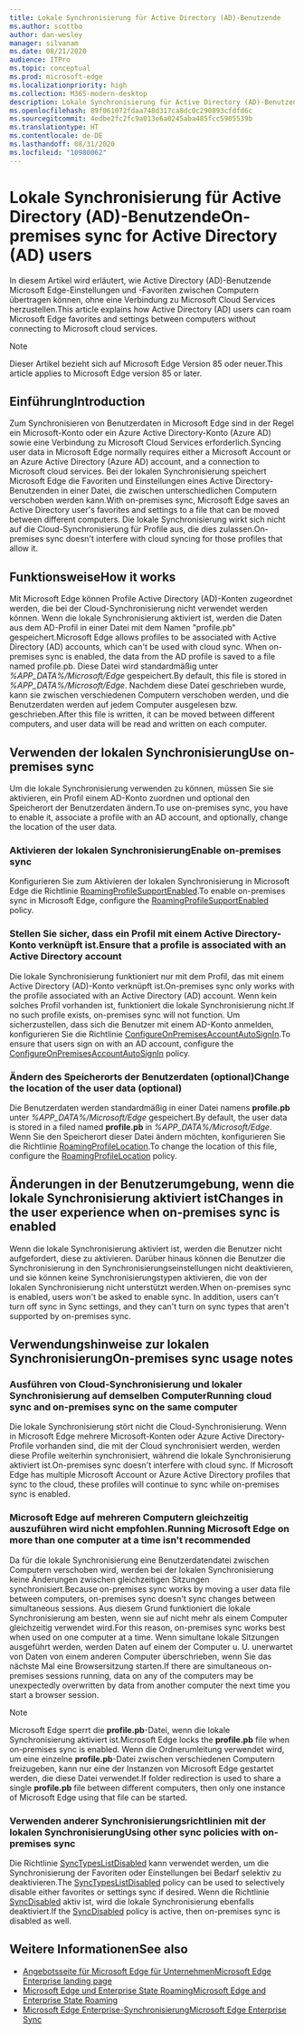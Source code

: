 ```yaml
---
title: Lokale Synchronisierung für Active Directory (AD)-Benutzende
ms.author: scottbo
author: dan-wesley
manager: silvanam
ms.date: 08/21/2020
audience: ITPro
ms.topic: conceptual
ms.prod: microsoft-edge
ms.localizationpriority: high
ms.collection: M365-modern-desktop
description: Lokale Synchronisierung für Active Directory (AD)-Benutzende
ms.openlocfilehash: 89f061072fdaa748d317ca8dc0c290893cfdfd6c
ms.sourcegitcommit: 4edbe2fc2fc9a013e6a0245aba485fcc5905539b
ms.translationtype: HT
ms.contentlocale: de-DE
ms.lasthandoff: 08/31/2020
ms.locfileid: "10980062"
---
```

# <span data-ttu-id="1e5b2-103">Lokale Synchronisierung für Active Directory (AD)-Benutzende</span><span class="sxs-lookup"><span data-stu-id="1e5b2-103">On-premises sync for Active Directory (AD) users</span></span>

<span data-ttu-id="1e5b2-104">In diesem Artikel wird erläutert, wie Active Directory (AD)-Benutzende Microsoft Edge-Einstellungen und -Favoriten zwischen Computern übertragen können, ohne eine Verbindung zu Microsoft Cloud Services herzustellen.</span><span class="sxs-lookup"><span data-stu-id="1e5b2-104">This article explains how Active Directory (AD) users can roam Microsoft Edge favorites and settings between computers without connecting to Microsoft cloud services.</span></span>

> [!NOTE]
> <span data-ttu-id="1e5b2-105">Dieser Artikel bezieht sich auf Microsoft Edge Version 85 oder neuer.</span><span class="sxs-lookup"><span data-stu-id="1e5b2-105">This article applies to Microsoft Edge version 85 or later.</span></span>

## <span data-ttu-id="1e5b2-106">Einführung</span><span class="sxs-lookup"><span data-stu-id="1e5b2-106">Introduction</span></span>

<span data-ttu-id="1e5b2-107">Zum Synchronisieren von Benutzerdaten in Microsoft Edge sind in der Regel ein Microsoft-Konto oder ein Azure Active Directory-Konto (Azure AD) sowie eine Verbindung zu Microsoft Cloud Services erforderlich.</span><span class="sxs-lookup"><span data-stu-id="1e5b2-107">Syncing user data in Microsoft Edge normally requires either a Microsoft Account or an Azure Active Directory (Azure AD) account, and a connection to Microsoft cloud services.</span></span> <span data-ttu-id="1e5b2-108">Bei der lokalen Synchronisierung speichert Microsoft Edge die Favoriten und Einstellungen eines Active Directory-Benutzenden in einer Datei, die zwischen unterschiedlichen Computern verschoben werden kann.</span><span class="sxs-lookup"><span data-stu-id="1e5b2-108">With on-premises sync, Microsoft Edge saves an Active Directory user's favorites and settings to a file that can be moved between different computers.</span></span> <span data-ttu-id="1e5b2-109">Die lokale Synchronisierung wirkt sich nicht auf die Cloud-Synchronisierung für Profile aus, die dies zulassen.</span><span class="sxs-lookup"><span data-stu-id="1e5b2-109">On-premises sync doesn't interfere with cloud syncing for those profiles that allow it.</span></span>

## <span data-ttu-id="1e5b2-110">Funktionsweise</span><span class="sxs-lookup"><span data-stu-id="1e5b2-110">How it works</span></span>

<span data-ttu-id="1e5b2-111">Mit Microsoft Edge können Profile Active Directory (AD)-Konten zugeordnet werden, die bei der Cloud-Synchronisierung nicht verwendet werden können. Wenn die lokale Synchronisierung aktiviert ist, werden die Daten aus dem AD-Profil in einer Datei mit dem Namen "profile.pb" gespeichert.</span><span class="sxs-lookup"><span data-stu-id="1e5b2-111">Microsoft Edge allows profiles to be associated with Active Directory (AD) accounts, which can't be used with cloud sync. When on-premises sync is enabled, the data from the AD profile is saved to a file named profile.pb.</span></span> <span data-ttu-id="1e5b2-112">Diese Datei wird standardmäßig unter *%APP_DATA%/Microsoft/Edge* gespeichert.</span><span class="sxs-lookup"><span data-stu-id="1e5b2-112">By default, this file is stored in *%APP_DATA%/Microsoft/Edge*.</span></span> <span data-ttu-id="1e5b2-113">Nachdem diese Datei geschrieben wurde, kann sie zwischen verschiedenen Computern verschoben werden, und die Benutzerdaten werden auf jedem Computer ausgelesen bzw. geschrieben.</span><span class="sxs-lookup"><span data-stu-id="1e5b2-113">After this file is written, it can be moved between different computers, and user data will be read and written on each computer.</span></span>

## <span data-ttu-id="1e5b2-114">Verwenden der lokalen Synchronisierung</span><span class="sxs-lookup"><span data-stu-id="1e5b2-114">Use on-premises sync</span></span>

<span data-ttu-id="1e5b2-115">Um die lokale Synchronisierung verwenden zu können, müssen Sie sie aktivieren, ein Profil einem AD-Konto zuordnen und optional den Speicherort der Benutzerdaten ändern.</span><span class="sxs-lookup"><span data-stu-id="1e5b2-115">To use on-premises sync, you have to enable it, associate a profile with an AD account, and optionally, change the location of the user data.</span></span>

### <span data-ttu-id="1e5b2-116">Aktivieren der lokalen Synchronisierung</span><span class="sxs-lookup"><span data-stu-id="1e5b2-116">Enable on-premises sync</span></span>

<span data-ttu-id="1e5b2-117">Konfigurieren Sie zum Aktivieren der lokalen Synchronisierung in Microsoft Edge die Richtlinie [RoamingProfileSupportEnabled](https://docs.microsoft.com/DeployEdge/microsoft-edge-policies#roamingprofilesupportenabled).</span><span class="sxs-lookup"><span data-stu-id="1e5b2-117">To enable on-premises sync in Microsoft Edge, configure the [RoamingProfileSupportEnabled](https://docs.microsoft.com/DeployEdge/microsoft-edge-policies#roamingprofilesupportenabled) policy.</span></span>

### <span data-ttu-id="1e5b2-118">Stellen Sie sicher, dass ein Profil mit einem Active Directory-Konto verknüpft ist.</span><span class="sxs-lookup"><span data-stu-id="1e5b2-118">Ensure that a profile is associated with an Active Directory account</span></span>

<span data-ttu-id="1e5b2-119">Die lokale Synchronisierung funktioniert nur mit dem Profil, das mit einem Active Directory (AD)-Konto verknüpft ist.</span><span class="sxs-lookup"><span data-stu-id="1e5b2-119">On-premises sync only works with the profile associated with an Active Directory (AD) account.</span></span> <span data-ttu-id="1e5b2-120">Wenn kein solches Profil vorhanden ist, funktioniert die lokale Synchronisierung nicht.</span><span class="sxs-lookup"><span data-stu-id="1e5b2-120">If no such profile exists, on-premises sync will not function.</span></span> <span data-ttu-id="1e5b2-121">Um sicherzustellen, dass sich die Benutzer mit einem AD-Konto anmelden, konfigurieren Sie die Richtlinie [ConfigureOnPremisesAccountAutoSignIn](https://docs.microsoft.com/DeployEdge/microsoft-edge-policies#configureonpremisesaccountautosignin).</span><span class="sxs-lookup"><span data-stu-id="1e5b2-121">To ensure that users sign on with an AD account, configure the [ConfigureOnPremisesAccountAutoSignIn](https://docs.microsoft.com/DeployEdge/microsoft-edge-policies#configureonpremisesaccountautosignin) policy.</span></span>

### <span data-ttu-id="1e5b2-122">Ändern des Speicherorts der Benutzerdaten (optional)</span><span class="sxs-lookup"><span data-stu-id="1e5b2-122">Change the location of the user data (optional)</span></span>

<span data-ttu-id="1e5b2-123">Die Benutzerdaten werden standardmäßig in einer Datei namens **profile.pb** unter *%APP_DATA%/Microsoft/Edge* gespeichert.</span><span class="sxs-lookup"><span data-stu-id="1e5b2-123">By default, the user data is stored in a filed named **profile.pb** in *%APP_DATA%/Microsoft/Edge*.</span></span> <span data-ttu-id="1e5b2-124">Wenn Sie den Speicherort dieser Datei ändern möchten, konfigurieren Sie die Richtlinie [RoamingProfileLocation](https://docs.microsoft.com/DeployEdge/microsoft-edge-policies#roamingprofilelocation).</span><span class="sxs-lookup"><span data-stu-id="1e5b2-124">To change the location of this file, configure the [RoamingProfileLocation](https://docs.microsoft.com/DeployEdge/microsoft-edge-policies#roamingprofilelocation) policy.</span></span>

## <span data-ttu-id="1e5b2-125">Änderungen in der Benutzerumgebung, wenn die lokale Synchronisierung aktiviert ist</span><span class="sxs-lookup"><span data-stu-id="1e5b2-125">Changes in the user experience when on-premises sync is enabled</span></span>

<span data-ttu-id="1e5b2-126">Wenn die lokale Synchronisierung aktiviert ist, werden die Benutzer nicht aufgefordert, diese zu aktivieren. Darüber hinaus können die Benutzer die Synchronisierung in den Synchronisierungseinstellungen nicht deaktivieren, und sie können keine Synchronisierungstypen aktivieren, die von der lokalen Synchronisierung nicht unterstützt werden.</span><span class="sxs-lookup"><span data-stu-id="1e5b2-126">When on-premises sync is enabled, users won't be asked to enable sync. In addition, users can't turn off sync in Sync settings, and they can't turn on sync types that aren't supported by on-premises sync.</span></span>

## <span data-ttu-id="1e5b2-127">Verwendungshinweise zur lokalen Synchronisierung</span><span class="sxs-lookup"><span data-stu-id="1e5b2-127">On-premises sync usage notes</span></span>

### <span data-ttu-id="1e5b2-128">Ausführen von Cloud-Synchronisierung und lokaler Synchronisierung auf demselben Computer</span><span class="sxs-lookup"><span data-stu-id="1e5b2-128">Running cloud sync and on-premises sync on the same computer</span></span>

<span data-ttu-id="1e5b2-129">Die lokale Synchronisierung stört nicht die Cloud-Synchronisierung. Wenn in Microsoft Edge mehrere Microsoft-Konten oder Azure Active Directory-Profile vorhanden sind, die mit der Cloud synchronisiert werden, werden diese Profile weiterhin synchronisiert, während die lokale Synchronisierung aktiviert ist.</span><span class="sxs-lookup"><span data-stu-id="1e5b2-129">On-premises sync doesn't interfere with cloud sync. If Microsoft Edge has multiple Microsoft Account or Azure Active Directory profiles that sync to the cloud, these profiles will continue to sync while on-premises sync is enabled.</span></span>

### <span data-ttu-id="1e5b2-130">Microsoft Edge auf mehreren Computern gleichzeitig auszuführen wird nicht empfohlen.</span><span class="sxs-lookup"><span data-stu-id="1e5b2-130">Running Microsoft Edge on more than one computer at a time isn't recommended</span></span>

<span data-ttu-id="1e5b2-131">Da für die lokale Synchronisierung eine Benutzerdatendatei zwischen Computern verschoben wird, werden bei der lokalen Synchronisierung keine Änderungen zwischen gleichzeitigen Sitzungen synchronisiert.</span><span class="sxs-lookup"><span data-stu-id="1e5b2-131">Because on-premises sync works by moving a user data file between computers, on-premises sync doesn't sync changes between simultaneous sessions.</span></span> <span data-ttu-id="1e5b2-132">Aus diesem Grund funktioniert die lokale Synchronisierung am besten, wenn sie auf nicht mehr als einem Computer gleichzeitig verwendet wird.</span><span class="sxs-lookup"><span data-stu-id="1e5b2-132">For this reason, on-premises sync works best when used on one computer at a time.</span></span> <span data-ttu-id="1e5b2-133">Wenn simultane lokale Sitzungen ausgeführt werden, werden Daten auf einem der Computer u. U. unerwartet von Daten von einem anderen Computer überschrieben, wenn Sie das nächste Mal eine Browsersitzung starten.</span><span class="sxs-lookup"><span data-stu-id="1e5b2-133">If there are simultaneous on-premises sessions running, data on any of the computers may be unexpectedly overwritten by data from another computer the next time you start a browser session.</span></span>

> [!NOTE]
> <span data-ttu-id="1e5b2-134">Microsoft Edge sperrt die **profile.pb**-Datei, wenn die lokale Synchronisierung aktiviert ist.</span><span class="sxs-lookup"><span data-stu-id="1e5b2-134">Microsoft Edge locks the **profile.pb** file when on-premises sync is enabled.</span></span> <span data-ttu-id="1e5b2-135">Wenn die Ordnerumleitung verwendet wird, um eine einzelne **profile.pb**-Datei zwischen verschiedenen Computern freizugeben, kann nur eine der Instanzen von Microsoft Edge gestartet werden, die diese Datei verwendet.</span><span class="sxs-lookup"><span data-stu-id="1e5b2-135">If folder redirection is used to share a single **profile.pb** file between different computers, then only one instance of Microsoft Edge using that file can be started.</span></span>

### <span data-ttu-id="1e5b2-136">Verwenden anderer Synchronisierungsrichtlinien mit der lokalen Synchronisierung</span><span class="sxs-lookup"><span data-stu-id="1e5b2-136">Using other sync policies with on-premises sync</span></span>

<span data-ttu-id="1e5b2-137">Die Richtlinie [SyncTypesListDisabled](https://docs.microsoft.com/DeployEdge/microsoft-edge-policies#synctypeslistdisabled) kann verwendet werden, um die Synchronisierung der Favoriten oder Einstellungen bei Bedarf selektiv zu deaktivieren.</span><span class="sxs-lookup"><span data-stu-id="1e5b2-137">The [SyncTypesListDisabled](https://docs.microsoft.com/DeployEdge/microsoft-edge-policies#synctypeslistdisabled) policy can be used to selectively disable either favorites or settings sync if desired.</span></span> <span data-ttu-id="1e5b2-138">Wenn die Richtlinie [SyncDisabled](https://docs.microsoft.com/DeployEdge/microsoft-edge-policies#syncdisabled) aktiv ist, wird die lokale Synchronisierung ebenfalls deaktiviert.</span><span class="sxs-lookup"><span data-stu-id="1e5b2-138">If the [SyncDisabled](https://docs.microsoft.com/DeployEdge/microsoft-edge-policies#syncdisabled) policy is active, then on-premises sync is disabled as well.</span></span>  

## <span data-ttu-id="1e5b2-139">Weitere Informationen</span><span class="sxs-lookup"><span data-stu-id="1e5b2-139">See also</span></span>

- [<span data-ttu-id="1e5b2-140">Angebotsseite für Microsoft Edge für Unternehmen</span><span class="sxs-lookup"><span data-stu-id="1e5b2-140">Microsoft Edge Enterprise landing page</span></span>](https://aka.ms/EdgeEnterprise)
- [<span data-ttu-id="1e5b2-141">Microsoft Edge und Enterprise State Roaming</span><span class="sxs-lookup"><span data-stu-id="1e5b2-141">Microsoft Edge and Enterprise State Roaming</span></span>](microsoft-edge-enterprise-state-roaming.md)
- [<span data-ttu-id="1e5b2-142">Microsoft Edge Enterprise-Synchronisierung</span><span class="sxs-lookup"><span data-stu-id="1e5b2-142">Microsoft Edge Enterprise Sync</span></span>](microsoft-edge-enterprise-sync.md)
